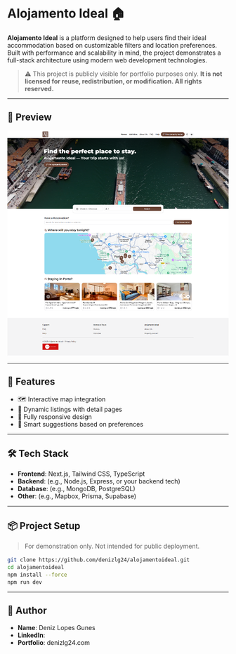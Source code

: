# Alojamento Ideal 🏠

**Alojamento Ideal** is a platform designed to help users find their ideal accommodation based on customizable filters and location preferences. Built with performance and scalability in mind, the project demonstrates a full-stack architecture using modern web development technologies.

> ⚠️ This project is publicly visible for portfolio purposes only. **It is not licensed for reuse, redistribution, or modification. All rights reserved.**

---

## 📸 Preview

![Preview Screenshot](/docs/preview.png) <!-- Replace with actual image link if available -->

---

## 🚀 Features

- 🗺️ Interactive map integration
- 📄 Dynamic listings with detail pages
- 📱 Fully responsive design
- 🧠 Smart suggestions based on preferences

---

## 🛠️ Tech Stack

- **Frontend**: Next.js, Tailwind CSS, TypeScript
- **Backend**: (e.g., Node.js, Express, or your backend tech)
- **Database**: (e.g., MongoDB, PostgreSQL)
- **Other**: (e.g., Mapbox, Prisma, Supabase)

---

## 📦 Project Setup

> For demonstration only. Not intended for public deployment.

```bash
git clone https://github.com/denizlg24/alojamentoideal.git
cd alojamentoideal
npm install --force
npm run dev
```
---

## 👤 Author
- **Name**: Deniz Lopes Gunes
- **LinkedIn**:
- **Portfolio**: denizlg24.com
